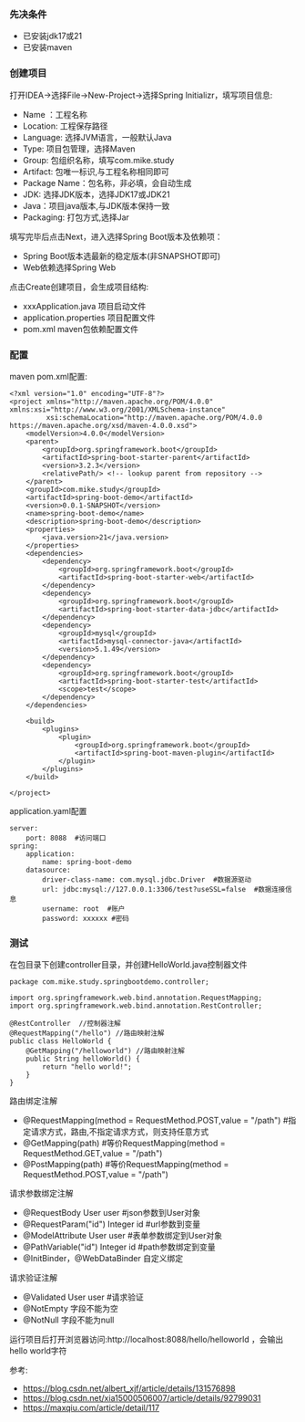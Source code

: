 ### 先决条件
- 已安装jdk17或21 
- 已安装maven

### 创建项目
打开IDEA->选择File->New-Project->选择Spring Initializr，填写项目信息:
- Name ：工程名称
- Location: 工程保存路径
- Language: 选择JVM语言，一般默认Java
- Type: 项目包管理，选择Maven
- Group: 包组织名称，填写com.mike.study
- Artifact: 包唯一标识,与工程名称相同即可
- Package Name：包名称，非必填，会自动生成
- JDK: 选择JDK版本，选择JDK17或JDK21
- Java：项目java版本,与JDK版本保持一致
- Packaging: 打包方式,选择Jar

填写完毕后点击Next，进入选择Spring Boot版本及依赖项：
- Spring Boot版本选最新的稳定版本(非SNAPSHOT即可)
- Web依赖选择Spring Web

点击Create创建项目，会生成项目结构:
- xxxApplication.java    项目启动文件
- application.properties 项目配置文件
- pom.xml maven包依赖配置文件
### 配置

maven pom.xml配置:
```
<?xml version="1.0" encoding="UTF-8"?>
<project xmlns="http://maven.apache.org/POM/4.0.0" xmlns:xsi="http://www.w3.org/2001/XMLSchema-instance"
         xsi:schemaLocation="http://maven.apache.org/POM/4.0.0 https://maven.apache.org/xsd/maven-4.0.0.xsd">
    <modelVersion>4.0.0</modelVersion>
    <parent>
        <groupId>org.springframework.boot</groupId>
        <artifactId>spring-boot-starter-parent</artifactId>
        <version>3.2.3</version>
        <relativePath/> <!-- lookup parent from repository -->
    </parent>
    <groupId>com.mike.study</groupId>
    <artifactId>spring-boot-demo</artifactId>
    <version>0.0.1-SNAPSHOT</version>
    <name>spring-boot-demo</name>
    <description>spring-boot-demo</description>
    <properties>
        <java.version>21</java.version>
    </properties>
    <dependencies>
        <dependency>
            <groupId>org.springframework.boot</groupId>
            <artifactId>spring-boot-starter-web</artifactId>
        </dependency>
        <dependency>
            <groupId>org.springframework.boot</groupId>
            <artifactId>spring-boot-starter-data-jdbc</artifactId>
        </dependency>
        <dependency>
            <groupId>mysql</groupId>
            <artifactId>mysql-connector-java</artifactId>
            <version>5.1.49</version>
        </dependency>
        <dependency>
            <groupId>org.springframework.boot</groupId>
            <artifactId>spring-boot-starter-test</artifactId>
            <scope>test</scope>
        </dependency>
    </dependencies>

    <build>
        <plugins>
            <plugin>
                <groupId>org.springframework.boot</groupId>
                <artifactId>spring-boot-maven-plugin</artifactId>
            </plugin>
        </plugins>
    </build>

</project>

```


application.yaml配置
```
server:
    port: 8088  #访问端口 
spring:
    application:
        name: spring-boot-demo
    datasource:
        driver-class-name: com.mysql.jdbc.Driver  #数据源驱动
        url: jdbc:mysql://127.0.0.1:3306/test?useSSL=false  #数据连接信息
        username: root  #账户
        password: xxxxxx #密码
```
### 测试
在包目录下创建controller目录，并创建HelloWorld.java控制器文件
```
package com.mike.study.springbootdemo.controller;

import org.springframework.web.bind.annotation.RequestMapping;
import org.springframework.web.bind.annotation.RestController;

@RestController  //控制器注解
@RequestMapping("/hello") //路由映射注解
public class HelloWorld {
    @GetMapping("/helloworld") //路由映射注解
    public String helloWorld() {
        return "hello world!";
    }
}

```
路由绑定注解
- @RequestMapping(method = RequestMethod.POST,value = "/path") #指定请求方式，路由,不指定请求方式，则支持任意方式
- @GetMapping(path)   #等价RequestMapping(method = RequestMethod.GET,value = "/path")
- @PostMapping(path)  #等价RequestMapping(method = RequestMethod.POST,value = "/path")

请求参数绑定注解
- @RequestBody  User user #json参数到User对象
- @RequestParam("id") Integer id #url参数到变量
- @ModelAttribute User user #表单参数绑定到User对象
- @PathVariable("id")  Integer id #path参数绑定到变量
- @InitBinder，@WebDataBinder 自定义绑定

请求验证注解
- @Validated User user #请求验证
- @NotEmpty 字段不能为空
- @NotNull  字段不能为null

运行项目后打开浏览器访问:http://localhost:8088/hello/helloworld ，会输出 hello world字符

参考:
- https://blog.csdn.net/albert_xjf/article/details/131576898
- https://blog.csdn.net/xia15000506007/article/details/92799031
- https://maxqiu.com/article/detail/117

